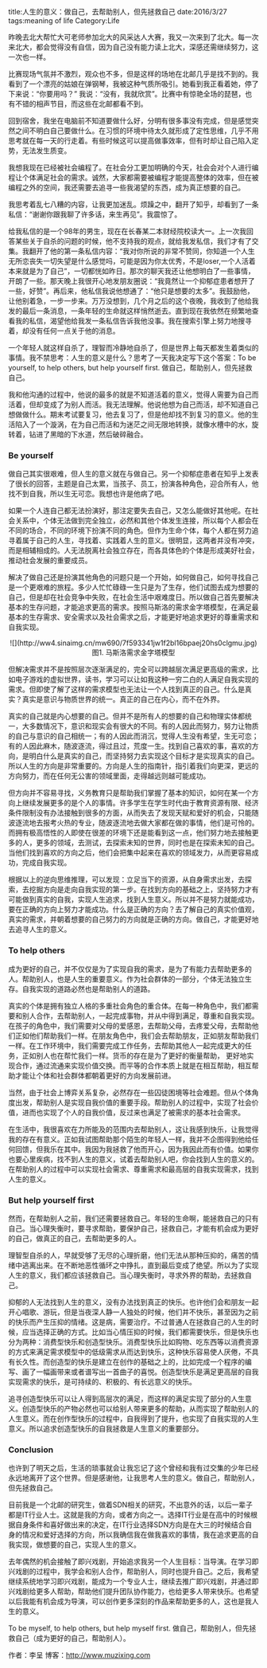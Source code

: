 ﻿title:人生的意义：做自己，去帮助别人，但先拯救自己
date:2016/3/27
tags:meaning of life
Category:Life


昨晚去北大帮忙大可老师参加北大的风采达人大赛，我又一次来到了北大。每一次来北大，都会觉得没有自信，因为自己没有能力读上北大，深感还需继续努力，这一次也一样。

比赛现场气氛并不激烈，观众也不多，但是这样的场地在北邮几乎是找不到的。我看到了一个漂亮的姑娘在弹钢琴，我被这种气质所吸引。她看到我正看着她，停了下来说：“你要用吗？” 我说：“没有，我就欣赏”。比赛中有惊艳全场的琵琶，也有不错的相声节目，而这些在北邮都看不到。

回到宿舍，我坐在电脑前不知道要做什么好，分明有很多事没有完成，但是感觉突然之间不明白自己要做什么。在习惯的环境中待太久就形成了定性思维，几乎不用思考就在每一天的行走着。有些时候这可以提高做事效率，但有时却让自己陷入定势，无法发生质变。

我想我现在已经被社会编程了。在社会分工更加明确的今天，社会会对个人进行编程让个体满足社会的需求。诚然，大家都需要被编程才能提高整体的效率，但在被编程之外的空间，我还需要去追寻一些我渴望的东西，成为真正想要的自己。

我思考着乱七八糟的内容，让我更加迷乱。烦躁之中，翻开了知乎，却看到了一条私信：“谢谢你跟我聊了许多话，来生再见”。我震惊了。

给我私信的是一个98年的男生，现在在长春某二本财经院校读大一。上一次我回答某些关于自杀的问题的时候，他不支持我的观点，就给我发私信，我们才有了交集。我翻开了他的第一条私信内容：“我对你所说的非常不赞同，你知道一个人生无所恋丧失一切失望是什么感觉吗，可能是因为你太优秀，不是loser,一个人活着本来就是为了自己”，一切都恍如昨日。那次的聊天我还让他想明白了一些事情，开朗了一些。那天晚上我很开心地发朋友圈说：“我竟然让一个抑郁症患者想开了一些，好赞”。再后来，他私信我说他想通了：“他只是想要的太多”。我鼓励他，让他别着急，一步一步来。万万没想到，几个月之后的这个夜晚，我收到了他给我发的最后一条消息，一条年轻的生命就这样悄然逝去。直到现在我依然在频繁地查看我的私信，渴望他给我发一条私信告诉我他没事。我在搜索引擎上努力地搜寻着，却没有任何一点关于他的消息。

一个年轻人就这样自杀了，理智而冷静地自杀了，但是世界上每天都发生着类似的事情。我不禁思考：人生的意义是什么？思考了一天我决定写下这个答案：To be yourself, to help others, but help yourself first. 做自己，帮助别人，但先拯救自己。

我和他沟通的过程中，他说的最多的就是不知道活着的意义，觉得人需要为自己而活着，但却变成了为别人而活。我无法理解。他说他想为自己而活，却不知道自己想做做什么。期末考试要复习，他去复习了，但是他却找不到复习的意义。他的生活陷入了一个漩涡，在为自己而活和为迷茫之间无限地转换，就像水槽中的水，旋转着，钻进了黑暗的下水道，然后破碎融合。

### Be yourself

做自己其实很艰难，但人生的意义就在与做自己。另一个抑郁症患者在知乎上发表了很长的回答，主题是自己太累，当孩子、员工，扮演各种角色，迎合所有人，他找不到自我，所以生无可恋。我想也许是他病了吧。

如果一个人连自己都无法扮演好，那注定要失去自己，又怎么能做好其他呢。在社会关系中，个体无法做到完全独立，必然和其他个体发生连接，所以每个人都会在不同的场合，不同的环境下扮演不同的角色。但作为生命个体，每个人都在努力追寻着属于自己的人生，寻找着、实践着人生的意义。很明显，这两者并没有冲突，而是相辅相成的。人无法脱离社会独立存在，而各具体色的个体是形成美好社会，推动社会发展的重要成员。

解决了做自己还是扮演其他角色的问题只是一个开始，如何做自己，如何寻找自己是一个更艰难的旅程。多少人忙忙碌碌一生只是为了生存，他们试图去成为想要的自己，但是却在社会竞争中失败，在社会生活中艰难度日。所以做自己首先要解决基本的生存问题，才能追求更高的需求。按照马斯洛的需求金字塔模型，在满足最基本的生存需求、安全需求以及社会需求之后，才能更好地追求更好的尊重需求和自我实现。

<center>![](http://ww4.sinaimg.cn/mw690/7f593341jw1f2bl16bpaej20hs0clgmu.jpg)</center>
<center>图1. 马斯洛需求金字塔模型</center>

但解决需求并不是按照层次逐渐满足的，完全可以跨越层次满足更高级的需求，比如电子游戏的虚拟世界，读书，学习可以让如我这种一穷二白的人满足自我实现的需求。但即使了解了这样的需求模型也无法让一个人找到真正的自己。什么是真实？真实是意识与物质世界的统一。真正的自己在内心，而不在外界。

真实的自己就是内心想要的自己。但并不是所有人的想要的自己和物理实体都统一，大多数情况下，意识和现实会有很大的不同。有的人因此而努力，努力让物质的自己与意识的自己相统一；有的人因此而消沉，觉得人生没有希望，生无可恋；有的人因此麻木，随波逐流，得过且过，荒度一生。找到自己喜欢的事，喜欢的方向，是明白什么是真实的自己，而坚持努力去实现这个目标才是实现真实的自己。所以人生的方向是非常重要的。方向是人生的指南针，指引着我们向更深，更远的方向努力，而在任何无公害的领域里面，走得越远则越可能成功。

但方向并不容易寻找，义务教育只是帮助我们掌握了基本的知识，如何在某一个方向上继续发展更多的是个人的事情。许多学生在学生时代由于教育资源有限、经济条件限制没有办法接触到很多的方面，从而失去了发现天赋和爱好的机会，只能随波逐流地去报考火热的专业，随波逐流地去做大家都在做的事情，他们是可怜的。而拥有极高悟性的人即使在很差的环境下还是能看到这一点，他们努力地去接触更多的人，更多的领域，去测试，去探索未知的世界，同时也是在探索未知的自己。当他们找到喜欢的方向之后，他们会把集中起来在喜欢的领域发力，从而更容易成功，完成自我实现。

根据以上的逆向思维推理，可以发现：立足当下的资源，从自身需求出发，去探索，去挖掘方向是走向自我实现的第一步。在找到方向的基础之上，坚持努力才有可能做到真实的自我，实现人生追求，找到人生意义。所以并不是努力就能成功，要在正确的方向上努力才能成功。什么是正确的方向？去了解自己的真实价值观，真实的需求，并朝着想要的自己努力的方向就是正确的方向。做自己，才能更好地去追寻人生的意义。

### To help others

成为更好的自己，并不仅仅是为了实现自我的需求，是为了有能力去帮助更多的人。帮助别人，也是人生的重要意义。作为社会群体的一部分，个体无法独立生存。自我实现的道路必然也是帮助别人的道路。

真实的个体是拥有独立人格的多重社会角色的重合体。在每一种角色中，我们都需要和别人合作，去帮助别人，一起完成事物，并从中得到满足，尊重和自我实现。在孩子的角色中，我们需要对父母的爱感恩，去帮助父母，去疼爱父母，去帮助他们正如他们帮助我们一样。在朋友角色中，我们会去帮助朋友，正如朋友帮助我们一样。在工作环境中，我们需要完成工作任务，去帮助其他人一起完成更大的任务，正如别人也在帮忙我们一样。货币的存在是为了更好的衡量帮助， 更好地实现合作，通过流通来实现价值交换。而平等的合作本质上就是在相互帮助，相互帮助才能让个体和社会群体都朝着更好的方向发展前进。

当然，由于社会上博弈关系复杂，必然存在一些囚徒困境等社会难题。但从个体角度出发，帮助别人是实现自我价值的重要手段。帮助别人的过程中，实现了社会价值，进而也实现了个人的自我价值，反过来也满足了被需求的基本社会需求。

在生活中，我很喜欢在力所能及的范围内去帮助别人，这让我感到快乐，让我觉得我的存在有意义。正如我试图帮助那个陌生的年轻人一样，我并不企图得到他给任何回馈，但我乐在其中。我因为我拯救了他而开心，因为我因此而有价值。如果你也要心里疾病，找不到人生的意义，试着去帮助别人吧，你会找到人生的意义的。在帮助别人的过程中可以实现社会需求、尊重需求和最高层的自我实现需求，找到人生的意义。


### But help yourself first

然而，在帮助别人之前，我们还需要拯救自己。年轻的生命啊，能拯救自己的只有自己。当心理失衡时，要寻求帮助，要保护自己，拯救自己，才能有机会成为更好的自己，做真正的自己，去帮助更多的人。

理智型自杀的人，早就受够了无尽的心理折磨，他们无法从那种压抑的，痛苦的情绪中逃离出来。在不断地恶性循环之中挣扎，直到最后变成了绝望。所以为了实现人生的意义，我们都应该拯救自己。当心理失衡时，寻求外界的帮助，去拯救自己。

抑郁的人无法找到人生的意义，没有办法找到真正的快乐。也许他们会和朋友一起开心唱歌、游玩，但是当夜深人静一人独处的时候，他们并不快乐，甚至因为之前的快乐而产生压抑的情绪。这是病，需要治疗。不过普通人在拯救自己的人生的时候，应当选择正确的方式。比如当心情压抑的时候，我们都需要快乐，但是快乐也分为两种：消费型快乐和创造型快乐。消费型快乐比如购物、吃东西等以消费资源的方式来满足需求模型中的低级需求从而达到快乐，这种快乐容易使人厌倦，不具有长久性。而创造型的快乐是建立在创作的基础之上的，比如完成一个程序的编写、画了一幅画带来或者谱写出一首曲子的喜悦。创造型快乐是满足更高层的自我实现需求的快乐，是可持续的、积极的、有长远意义的快乐。

追寻创造型快乐可以让人得到高层次的满足，而这样的满足实现了部分的人生意义。创造型快乐的产物必然也可以给别人带来更多的帮助，从而实现了帮助别人的人生意义。而在创作型快乐的过程中，自我得到了提升，也实现了自我实现的人生意义。所以追求创造型快乐的自我拯救是人生意义的重要部分。

### Conclusion

也许到了明天之后，生活的琐事就会让我忘记了这个曾经和我有过交集的少年已经永远地离开了这个世界。但是感谢他，让我思考人生的意义。做自己，帮助别人，但先拯救自己。

目前我是一个北邮的研究生，做着SDN相关的研究，不出意外的话，以后一辈子都是IT行业人士。这就是我的方向，或者方向之一。选择IT行业是在高中的时候根据自身条件和喜好做出来的决定，在IT行业选择SDN方向是在大三的时候结合自身的情况和爱好选择的方向，所以我确信我在做我喜欢的事情，我在追求更高的自我实现，做想要的自己，实现人生的意义。

去年偶然的机会接触了即兴戏剧，开始追求我另一个人生目标：当导演。在学习即兴戏剧的过程中，我学会和别人合作，帮助别人，同时也提升自己。之后，我希望继续系统地学习即兴戏剧，能成为一个专业人士，继续去推广即兴戏剧，并通过即兴戏剧给更多人帮助，帮助他们提升团队协作能力，也给更多人带来快乐。也希望以后我能有机会成为导演，可以创作更多深刻的作品来帮助更多的人，这也是我人生的意义。

To be myself, to help others, but help myself first. 做自己，帮助别人，但先拯救自己（成为更好的自己，帮助别人）。


作者：李呈
博客：http://www.muzixing.com









